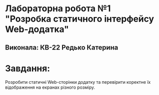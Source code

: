 # Лабораторна робота №1<br>"Розробка статичного інтерфейсу Web-додатка"

## Виконала: КВ-22 Редько Катерина

# Завдання: 
Розробити статичні Web-сторінки додатку та перевірити коректне їх відображення на екранах різного розміру.
